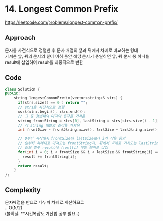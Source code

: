 # 14. Longest Common Prefix

https://leetcode.com/problems/longest-common-prefix/

## Approach

문자를 사전식으로 정렬한 후 문자 배열의 앞과 뒤에서 차례로 비교하는 형태<br>
가져온 앞, 뒤의 문자의 길이 이하 동안 해당 문자가 동일하면 앞, 뒤 문자 중 하나를 <br>result에 삽입하여 result를 최종적으로 반환

## Code

```cpp
class Solution {
public:
    string longestCommonPrefix(vector<string>& strs) {
      if(strs.size() == 0 ) return "";
      // strs을 사전식으로 정렬
      sort(strs.begin(), strs.end());
      // 그 중 첫번째와 마지막 문자를 가져옴
      string frontString = strs[0], lastString = strs[strs.size() - 1], result = "";
      // 각 string 배열의 길이를 가져옴
      int frontSize = frontString.size(), lastSize = lastString.size();

      // 0부터 시작해서 frontSize와 lastSize보다 i가 작을 동안
      // 앞부터 차례대로 가져오는 frontString과, 뒤에서 차례로 가져오는 lastString을 비교하여
      // 같을 경우 result에 front[i] 해당 문자를 삽입
      for(int i = 0; i < frontSize && i < lastSize && frontString[i] == lastString[i]; i++) {
        result += frontString[i];
      }
      return result;
    }
};
```

## Complexity

문자배열을 반으로 나누어 차례로 계산하므로 <br>..
O(N/2)<br>
(불확실. \*\*시간복잡도 계산법 공부 필요..)
